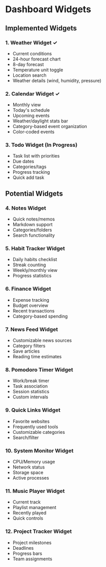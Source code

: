 # Dashboard Widgets

## Implemented Widgets

### 1. Weather Widget ✓
- Current conditions
- 24-hour forecast chart
- 8-day forecast
- Temperature unit toggle
- Location search
- Weather details (wind, humidity, pressure)

### 2. Calendar Widget ✓
- Monthly view
- Today's schedule
- Upcoming events
- Weather/daylight stats bar
- Category-based event organization
- Color-coded events

### 3. Todo Widget (In Progress)
- Task list with priorities
- Due dates
- Categories/tags
- Progress tracking
- Quick add task

## Potential Widgets

### 4. Notes Widget
- Quick notes/memos
- Markdown support
- Categories/folders
- Search functionality

### 5. Habit Tracker Widget
- Daily habits checklist
- Streak counting
- Weekly/monthly view
- Progress statistics

### 6. Finance Widget
- Expense tracking
- Budget overview
- Recent transactions
- Category-based spending

### 7. News Feed Widget
- Customizable news sources
- Category filters
- Save articles
- Reading time estimates

### 8. Pomodoro Timer Widget
- Work/break timer
- Task association
- Session statistics
- Custom intervals

### 9. Quick Links Widget
- Favorite websites
- Frequently used tools
- Customizable categories
- Search/filter

### 10. System Monitor Widget
- CPU/Memory usage
- Network status
- Storage space
- Active processes

### 11. Music Player Widget
- Current track
- Playlist management
- Recently played
- Quick controls

### 12. Project Tracker Widget
- Project milestones
- Deadlines
- Progress bars
- Team assignments
